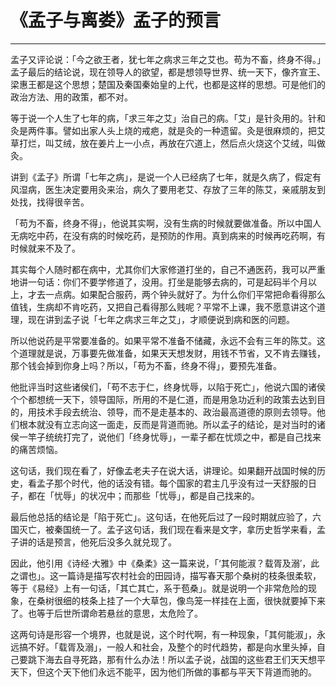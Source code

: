 # 《孟子与离娄》孟子的预言

------

孟子又评论说：「今之欲王者，犹七年之病求三年之艾也。苟为不畜，终身不得。」孟子最后的结论说，现在领导人的欲望，都是想领导世界、统一天下，像齐宣王、梁惠王都是这个思想；楚国及秦国秦始皇的上代，也都是这样的思想。可是他们的政治方法、用的政策，都不对。

等于说一个人生了七年的病，「求三年之艾」治自己的病。「艾」是针灸用的。针和灸是两件事。譬如出家人头上烧的戒疤，就是灸的一种遗留。灸是很麻烦的，把艾草打烂，叫艾绒，放在姜片上一小点，再放在穴道上，然后点火烧这个艾绒，叫做灸。

讲到《孟子》所谓「七年之病」，是说一个人已经病了七年，就是久病了，假定有风湿病，医生决定要用灸来治，病久了要用老艾、存放了三年的陈艾，亲戚朋友到处找，找得很辛苦。

「苟为不畜，终身不得」，他说其实啊，没有生病的时候就要做准备。所以中国人无病吃中药，在没有病的时候吃药，是预防的作用。真到病来的时候再吃药啊，有时候就来不及了。

其实每个人随时都在病中，尤其你们大家修道打坐的，自己不通医药，我可以严重地讲一句话：你们不要学修道了，没用。打坐是能够去病的，可是起码半个月以上，才去一点病。如果配合服药，两个钟头就好了。为什么你们平常把命看得那么值钱，生病却不肯吃药，又把自己看得那么贱呢？平常不上课，我不愿意讲这个道理，现在讲到孟子说「七年之病求三年之艾」，才顺便说到病和医的问题。

所以他说药是平常要准备的。如果平常不准备不储藏，永远不会有三年的陈艾。这个道理就是说，万事要先做准备，如果天天想发财，用钱不节省，又不肯去赚钱，那个钱会掉到你身上吗？所以，「苟为不畜，终身不得」，要预先准备。

他批评当时这些诸侯们，「苟不志于仁，终身忧辱，以陷于死亡」，他说六国的诸侯个个都想统一天下，领导国际，所用的不是仁道，而是用急功近利的政策去达到目的，用技术手段去统治、领导，而不是走基本的、政治最高道德的原则去领导。他们根本就没有立志向这一面走，反而是背道而驰。所以孟子的结论，是对当时的诸侯一竿子统统打完了，说他们「终身忧辱」，一辈子都在忧烦之中，都是自己找来的痛苦烦恼。

这句话，我们现在看了，好像孟老夫子在说大话，讲理论。如果翻开战国时候的历史，看孟子那个时代，他的话没有错。每个国家的君主几乎没有过一天舒服的日子，都在「忧辱」的状况中；而那些「忧辱」，都是自己找来的。

最后他总括的结论是「陷于死亡」。这句话，在他死后过了一段时期就应验了，六国灭亡，被秦国统一了。孟子这句话，我们现在看来是文字，拿历史哲学来看，孟子讲的话是预言，他死后没多久就兑现了。

因此，他引用《诗经·大雅》中《桑柔》这一篇来说，「‘其何能淑？载胥及溺’，此之谓也」。这一篇诗是描写农村社会的田园诗，描写春天那个桑树的枝条很柔软，等于《易经》上有一句话，「其亡其亡，系于苞桑」。就是说明一个非常危险的现象，在桑树很细的枝条上挂了一个大草包，像鸟笼一样挂在上面，很快就要掉下来了。也等于后世所谓命若悬丝的意思，太危险了。

这两句诗是形容一个境界，也就是说，这个时代啊，有一种现象，「其何能淑」，永远搞不好。「载胥及溺」，一般人和社会，及整个的时代趋势，都是向水里头掉，自己要跳下海去自寻死路，那有什么办法！所以孟子说，战国的这些君王们天天想平天下，但这个天下他们永远不能平，因为他们所做的事都与平天下背道而驰的。

